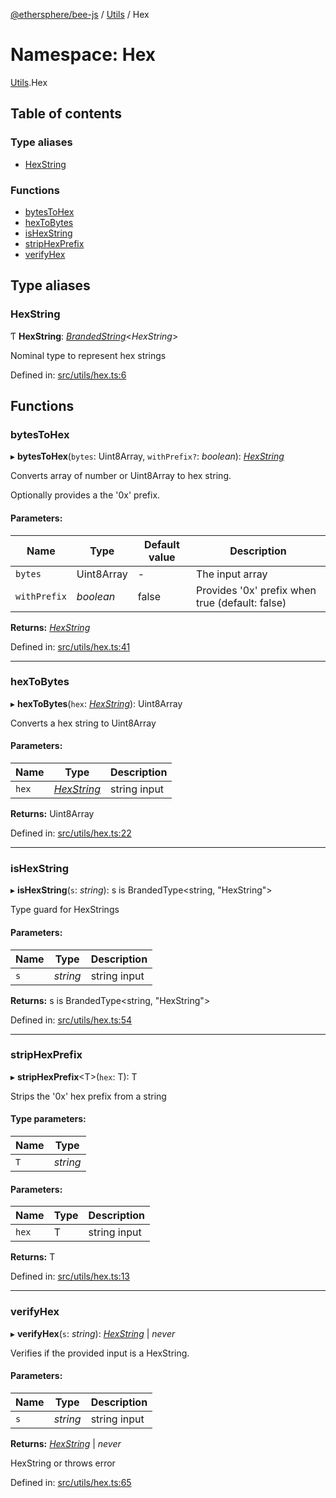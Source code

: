 [@ethersphere/bee-js](../README.md) / [Utils](utils.md) / Hex

# Namespace: Hex

[Utils](utils.md).Hex

## Table of contents

### Type aliases

- [HexString](utils.hex.md#hexstring)

### Functions

- [bytesToHex](utils.hex.md#bytestohex)
- [hexToBytes](utils.hex.md#hextobytes)
- [isHexString](utils.hex.md#ishexstring)
- [stripHexPrefix](utils.hex.md#striphexprefix)
- [verifyHex](utils.hex.md#verifyhex)

## Type aliases

### HexString

Ƭ **HexString**: [*BrandedString*](../README.md#brandedstring)<*HexString*\>

Nominal type to represent hex strings

Defined in: [src/utils/hex.ts:6](https://github.com/ethersphere/bee-js/blob/313830a/src/utils/hex.ts#L6)

## Functions

### bytesToHex

▸ **bytesToHex**(`bytes`: Uint8Array, `withPrefix?`: *boolean*): [*HexString*](utils.hex.md#hexstring)

Converts array of number or Uint8Array to hex string.

Optionally provides a the '0x' prefix.

#### Parameters:

Name | Type | Default value | Description |
------ | ------ | ------ | ------ |
`bytes` | Uint8Array | - | The input array   |
`withPrefix` | *boolean* | false | Provides '0x' prefix when true (default: false)    |

**Returns:** [*HexString*](utils.hex.md#hexstring)

Defined in: [src/utils/hex.ts:41](https://github.com/ethersphere/bee-js/blob/313830a/src/utils/hex.ts#L41)

___

### hexToBytes

▸ **hexToBytes**(`hex`: [*HexString*](utils.hex.md#hexstring)): Uint8Array

Converts a hex string to Uint8Array

#### Parameters:

Name | Type | Description |
------ | ------ | ------ |
`hex` | [*HexString*](utils.hex.md#hexstring) | string input    |

**Returns:** Uint8Array

Defined in: [src/utils/hex.ts:22](https://github.com/ethersphere/bee-js/blob/313830a/src/utils/hex.ts#L22)

___

### isHexString

▸ **isHexString**(`s`: *string*): s is BrandedType<string, "HexString"\>

Type guard for HexStrings

#### Parameters:

Name | Type | Description |
------ | ------ | ------ |
`s` | *string* | string input    |

**Returns:** s is BrandedType<string, "HexString"\>

Defined in: [src/utils/hex.ts:54](https://github.com/ethersphere/bee-js/blob/313830a/src/utils/hex.ts#L54)

___

### stripHexPrefix

▸ **stripHexPrefix**<T\>(`hex`: T): T

Strips the '0x' hex prefix from a string

#### Type parameters:

Name | Type |
------ | ------ |
`T` | *string* |

#### Parameters:

Name | Type | Description |
------ | ------ | ------ |
`hex` | T | string input    |

**Returns:** T

Defined in: [src/utils/hex.ts:13](https://github.com/ethersphere/bee-js/blob/313830a/src/utils/hex.ts#L13)

___

### verifyHex

▸ **verifyHex**(`s`: *string*): [*HexString*](utils.hex.md#hexstring) \| *never*

Verifies if the provided input is a HexString.

#### Parameters:

Name | Type | Description |
------ | ------ | ------ |
`s` | *string* | string input    |

**Returns:** [*HexString*](utils.hex.md#hexstring) \| *never*

HexString or throws error

Defined in: [src/utils/hex.ts:65](https://github.com/ethersphere/bee-js/blob/313830a/src/utils/hex.ts#L65)
